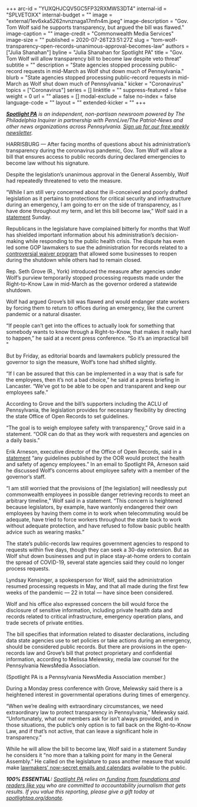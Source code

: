 +++
arc-id = "YUXQHJCQV5GC5FP32RXMWS3DT4"
internal-id = "SPLVETOXX"
internal-budget = ""
image = "external/1ev6xka5262nvnznaga17mfn4m.jpeg"
image-description = "Gov. Tom Wolf said he supports transparency, but argued the bill was flawed."
image-caption = ""
image-credit = "Commonwealth Media Services"
image-size = ""
published = 2020-07-26T23:51:27Z
slug = "tom-wolf-transparency-open-records-unanimous-approval-becomes-law"
authors = ["Julia Shanahan"]
byline = "Julia Shanahan for Spotlight PA"
title = "Gov. Tom Wolf will allow transparency bill to become law despite veto threat"
subtitle = ""
description = "State agencies stopped processing public-record requests in mid-March as Wolf shut down much of Pennsylvania."
blurb = "State agencies stopped processing public-record requests in mid-March as Wolf shut down much of Pennsylvania."
kicker = "Coronavirus"
topics = ["Coronavirus"]
series = []
linktitle = ""
suppress-featured = false
weight = 0
url = ""
aliases = []
modal-exclude = false
no-index = false
language-code = ""
layout = ""
extended-kicker = ""
+++

<a href="https://www.spotlightpa.org/"><i><b>Spotlight PA</b></i></a><i> is an independent, non-partisan newsroom powered by The Philadelphia Inquirer in partnership with PennLive/The Patriot-News and other news organizations across Pennsylvania. </i><a href="https://www.spotlightpa.org/newsletters"><i>Sign up for our free weekly newsletter</i></a><i>.</i>

HARRISBURG — After facing months of questions about his administration’s transparency during the coronavirus pandemic, Gov. Tom Wolf will allow a bill that ensures access to public records during declared emergencies to become law without his signature.

Despite the legislation’s unanimous approval in the General Assembly, Wolf had repeatedly threatened to veto the measure.

“While I am still very concerned about the ill-conceived and poorly drafted legislation as it pertains to protections for critical security and infrastructure during an emergency, I am going to err on the side of transparency, as I have done throughout my term, and let this bill become law,” Wolf said in a <a href="https://web.archive.org/web/20230116195121/https://www.governor.pa.gov/newsroom/gov-wolf-allows-hb-2463-to-become-law/">statement</a> Sunday.

Republicans in the legislature have complained bitterly for months that Wolf has shielded important information about his administration’s decision-making while responding to the public health crisis. The dispute has even led some GOP lawmakers to sue the administration for records related to a <a href="https://www.spotlightpa.org/news/2020/06/coronavirus-business-waivers-pennsylvania-shutdown-governor-tom-wolf/">controversial waiver program</a> that allowed some businesses to reopen during the shutdown while others had to remain closed.

Rep. Seth Grove (R., York) introduced the measure after agencies under Wolf’s purview temporarily stopped processing requests made under the Right-to-Know Law in mid-March as the governor ordered a statewide shutdown.

Wolf had argued Grove’s bill was flawed and would endanger state workers by forcing them to return to offices during an emergency, like the current pandemic or a natural disaster.

<script src="https://www.spotlightpa.org/embed.js" async></script><div data-spl-embed-version="1" data-spl-src="https://www.spotlightpa.org/embeds/donate/"></div>


“If people can’t get into the offices to actually look for something that somebody wants to know through a Right-to-Know, that makes it really hard to happen,” he said at a recent press conference. “So it’s an impractical bill "

But by Friday, as editorial boards and lawmakers publicly pressured the governor to sign the measure, Wolf’s tone had shifted slightly.

“If I can be assured that this can be implemented in a way that is safe for the employees, then it’s not a bad choice,” he said at a press briefing in Lancaster. “We’ve got to be able to be open and transparent and keep our employees safe.”

According to Grove and the bill’s supporters including the ACLU of Pennsylvania, the legislation provides for necessary flexibility by directing the state Office of Open Records to set guidelines.

“The goal is to weigh employee safety with transparency,” Grove said in a statement. “OOR can do that as they work with requesters and agencies on a daily basis.”

Erik Arneson, executive director of the Office of Open Records, said in a <a href="http://web.archive.org/web/20210126071317/https://openrecordspennsylvania.com/2020/07/25/statement-on-house-bill-2463/">statement</a> “any guidelines published by the OOR would protect the health and safety of agency employees.” In an email to Spotlight PA, Arneson said he discussed Wolf’s concerns about employee safety with a member of the governor’s staff.

“I am still worried that the provisions of [the legislation] will needlessly put commonwealth employees in possible danger retrieving records to meet an arbitrary timeline,” Wolf said in a statement. “This concern is heightened because legislators, by example, have wantonly endangered their own employees by having them come in to work when telecommuting would be adequate, have tried to force workers throughout the state back to work without adequate protection, and have refused to follow basic public health advice such as wearing masks.”

The state’s public-records law requires government agencies to respond to requests within five days, though they can seek a 30-day extension. But as Wolf shut down businesses and put in place stay-at-home orders to contain the spread of COVID-19, several state agencies said they could no longer process requests.

Lyndsay Kensinger, a spokesperson for Wolf, said the administration resumed processing requests in May, and that all made during the first few weeks of the pandemic — 22 in total — have since been considered.

Wolf and his office also expressed concern the bill would force the disclosure of sensitive information, including private health data and records related to critical infrastructure, emergency operation plans, and trade secrets of private entities.

The bill specifies that information related to disaster declarations, including data state agencies use to set policies or take actions during an emergency, should be considered public records. But there are provisions in the open-records law and Grove’s bill that protect proprietary and confidential information, according to Melissa Melewsky, media law counsel for the Pennsylvania NewsMedia Association.

<script src="https://www.spotlightpa.org/embed.js" async></script><div data-spl-embed-version="1" data-spl-src="https://www.spotlightpa.org/embeds/newsletter/"></div>


(Spotlight PA is a Pennsylvania NewsMedia Association member.)

During a Monday press conference with Grove, Melewsky said there is a heightened interest in governmental operations during times of emergency.

“When we’re dealing with extraordinary circumstances, we need extraordinary law to protect transparency in Pennsylvania,” Melewsky said. “Unfortunately, what our members ask for isn’t always provided, and in those situations, the public’s only option is to fall back on the Right-to-Know Law, and if that’s not active, that can leave a significant hole in transparency.”

While he will allow the bill to become law, Wolf said in a statement Sunday he considers it “no more than a talking point for many in the General Assembly.” He called on the legislature to pass another measure that would make <a href="https://www.spotlightpa.org/news/2020/03/pennsylvania-legislature-open-records-special-law/" target=_blank>lawmakers’ now-secret emails and calendars</a> available to the public. 

<i><b>100% ESSENTIAL:</b></i> <a href="https://www.spotlightpa.org/"><i>Spotlight PA</i></a><i> relies on</i><a href="https://www.spotlightpa.org/support"><i> funding from foundations and readers like you</i></a><i> who are committed to accountability journalism that gets results. If you value this reporting, please give a gift today at </i><a href="https://www.spotlightpa.org/donate"><i>spotlightpa.org/donate</i></a><i>.</i>

<script src="https://www.spotlightpa.org/embed.js" async></script><div data-spl-embed-version="1" data-spl-src="https://www.spotlightpa.org/embeds/tips/?tip_text=Do%20you%20have%20a%20tip%20about%20%3Cb%3Ehow%20Pa.'s%20government%20is%20responding%20to%20the%20coronavirus%3C%2Fb%3E%3F%20Tell%20us."></div>

